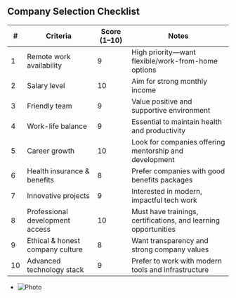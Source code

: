 ## Company Selection Checklist

| #  | Criteria                          | Score (1–10) | Notes                                                                 |
|----|-----------------------------------|--------------|------------------------------------------------------------------------|
| 1  | Remote work availability          | 9            | High priority—want flexible/work-from-home options                     |
| 2  | Salary level                      | 10           | Aim for strong monthly income                                          |
| 3  | Friendly team                     | 9            | Value positive and supportive environment                             |
| 4  | Work-life balance                 | 9            | Essential to maintain health and productivity                         |
| 5  | Career growth                     | 10           | Look for companies offering mentorship and development                 |
| 6  | Health insurance & benefits       | 8            | Prefer companies with good benefits packages                          |
| 7  | Innovative projects               | 9            | Interested in modern, impactful tech work                             |
| 8  | Professional development access   | 10           | Must have trainings, certifications, and learning opportunities       |
| 9  | Ethical & honest company culture  | 8            | Want transparency and strong company values                           |
| 10 | Advanced technology stack         | 9            | Prefer to work with modern tools and infrastructure                   |


- ![Photo](images/photo1.png)